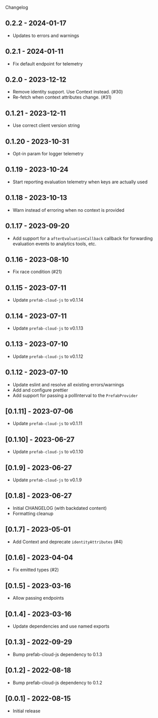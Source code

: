Changelog

## 0.2.2 - 2024-01-17

- Updates to errors and warnings

## 0.2.1 - 2024-01-11

- Fix default endpoint for telemetry

## 0.2.0 - 2023-12-12

- Remove identity support. Use Context instead. (#30)
- Re-fetch when context attributes change. (#31)

## 0.1.21 - 2023-12-11

- Use correct client version string

## 0.1.20 - 2023-10-31

- Opt-in param for logger telemetry

## 0.1.19 - 2023-10-24

- Start reporting evaluation telemetry when keys are actually used

## 0.1.18 - 2023-10-13

- Warn instead of erroring when no context is provided

## 0.1.17 - 2023-09-20

- Add support for a `afterEvaluationCallback` callback for forwarding evaluation events to analytics
  tools, etc.

## 0.1.16 - 2023-08-10

- Fix race condition (#21)

## 0.1.15 - 2023-07-11

- Update `prefab-cloud-js` to v0.1.14

## 0.1.14 - 2023-07-11

- Update `prefab-cloud-js` to v0.1.13

## 0.1.13 - 2023-07-10

- Update `prefab-cloud-js` to v0.1.12

## 0.1.12 - 2023-07-10

- Update eslint and resolve all existing errors/warnings
- Add and configure prettier
- Add support for passing a pollInterval to the `PrefabProvider`

## [0.1.11] - 2023-07-06

- Update `prefab-cloud-js` to v0.1.11

## [0.1.10] - 2023-06-27

- Update `prefab-cloud-js` to v0.1.10

## [0.1.9] - 2023-06-27

- Update `prefab-cloud-js` to v0.1.9

## [0.1.8] - 2023-06-27

- Initial CHANGELOG (with backdated content)
- Formatting cleanup

## [0.1.7] - 2023-05-01

- Add Context and deprecate `identityAttributes` (#4)

## [0.1.6] - 2023-04-04

- Fix emitted types (#2)

## [0.1.5] - 2023-03-16

- Allow passing endpoints

## [0.1.4] - 2023-03-16

- Update dependencies and use named exports

## [0.1.3] - 2022-09-29

- Bump prefab-cloud-js dependency to 0.1.3

## [0.1.2] - 2022-08-18

- Bump prefab-cloud-js dependency to 0.1.2

## [0.0.1] - 2022-08-15

- Initial release

